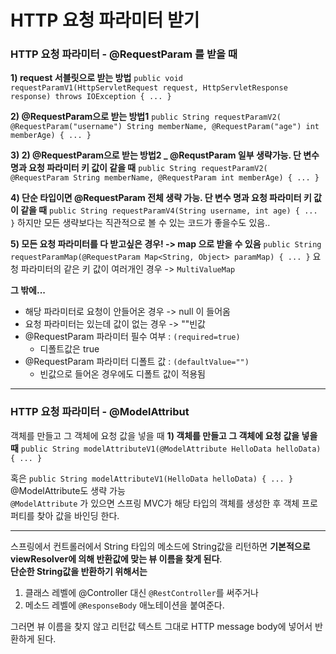 # HTTP 요청 파라미터 받기



### HTTP 요청 파라미터 - @RequestParam 를 받을 때 ###

**1) request 서블릿으로 받는 방법**
`public void requestParamV1(HttpServletRequest request, HttpServletResponse response) throws IOException { ... }`

**2) @RequestParam으로 받는 방법1**
`public String requestParamV2(
            @RequestParam("username") String memberName,
            @RequestParam("age") int memberAge) { ... }
`

**3) 2) @RequestParam으로 받는 방법2 _ @RequstParam 일부 생략가능. 단 변수 명과 요청 파라미터 키 값이 같을 때**
`public String requestParamV2(
            @RequestParam String memberName,
            @RequestParam int memberAge) { ... }
`

**4) 단순 타입이면 @RequestParam 전체 생략 가능. 단 변수 명과 요청 파라미터 키 값이 같을 때**
`
public String requestParamV4(String username, int age) { ... }
`
하지만 모든 생략보다는 직관적으로 볼 수 있는 코드가 좋을수도 있음..



**5) 모든 요청 파라미터를 다 받고싶은 경우! -> map 으로 받을 수 있음**
`public String requestParamMap(@RequestParam Map<String, Object> paramMap) { ... }`
요청 파라미터의 같은 키 값이 여러개인 경우 -> `MultiValueMap`  



**그 밖에...**

* 해당 파라미터로 요청이 안들어온 경우 -> null 이 들어옴
* 요청 파라미터는 있는데 값이 없는 경우 -> ""빈값
* @RequestParam 파라미터 필수 여부 : `(required=true)` 
  * 디폴트값은 true
* @RequestParam 파라미터 디폴트 값 : `(defaultValue="")`
   * 빈값으로 들어온 경우에도 디폴트 값이 적용됨

----------------------------------

### HTTP 요청 파라미터 - @ModelAttribut ###

객체를 만들고 그 객체에 요청 값을 넣을 때
**1) 객체를 만들고 그 객체에 요청 값을 넣을 때**
`public String modelAttributeV1(@ModelAttribute HelloData helloData) { ... }`

혹은
`public String modelAttributeV1(HelloData helloData) { ... }`
@ModelAttribute도 생략 가능  
`@ModelAttribute` 가 있으면 스프링 MVC가 해당 타입의 객체를 생성한 후 객체 프로퍼티를 찾아 값을 바인딩 한다.

-------------------------------

스프링에서 컨트롤러에서 String 타입의 메소드에 String값을 리턴하면 **기본적으로 viewResolver에 의해 반환값에 맞는 뷰 이름을 찾게 된다**.  
**단순한 String값을 반환하기 위해서는**

1) 클래스 레벨에 @Controller 대신 `@RestController`를 써주거나
2) 메소드 레벨에 `@ResponseBody` 애노테이션을 붙여준다.

그러면 뷰 이름을 찾지 않고 리턴값 텍스트 그대로 HTTP message body에 넣어서 반환하게 된다.

